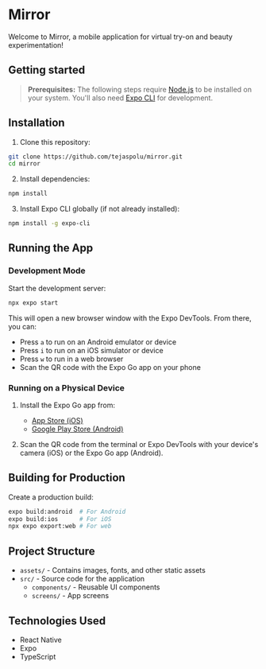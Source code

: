 # Mirror

Welcome to Mirror, a mobile application for virtual try-on and beauty experimentation!

## Getting started

> **Prerequisites:**
> The following steps require [Node.js](https://nodejs.org/en/) to be installed on your system.
> You'll also need [Expo CLI](https://docs.expo.dev/get-started/installation/) for development.

## Installation

1. Clone this repository:
```bash
git clone https://github.com/tejaspolu/mirror.git
cd mirror
```

2. Install dependencies:
```bash
npm install
```

3. Install Expo CLI globally (if not already installed):
```bash
npm install -g expo-cli
```

## Running the App

### Development Mode

Start the development server:
```bash
npx expo start
```

This will open a new browser window with the Expo DevTools. From there, you can:

- Press `a` to run on an Android emulator or device
- Press `i` to run on an iOS simulator or device
- Press `w` to run in a web browser
- Scan the QR code with the Expo Go app on your phone

### Running on a Physical Device

1. Install the Expo Go app from:
   - [App Store (iOS)](https://apps.apple.com/app/expo-go/id982107779)
   - [Google Play Store (Android)](https://play.google.com/store/apps/details?id=host.exp.exponent)

2. Scan the QR code from the terminal or Expo DevTools with your device's camera (iOS) or the Expo Go app (Android).

## Building for Production

Create a production build:
```bash
expo build:android  # For Android
expo build:ios      # For iOS
npx expo export:web # For web
```

## Project Structure

- `assets/` - Contains images, fonts, and other static assets
- `src/` - Source code for the application
  - `components/` - Reusable UI components
  - `screens/` - App screens

## Technologies Used

- React Native
- Expo
- TypeScript
